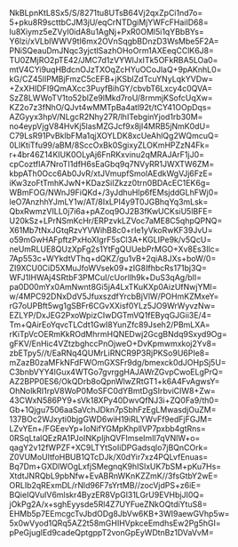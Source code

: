NkBLpnKtL8Sx5/S/8271tu8UTsB64Vj2qxZpCi1nd7o=
5+pku8R9scttbCJM3jU/eqCrNTDgiMjYWFcFHaiID68=
lu8Xiymz5eZVyI0idA8u1AgNj+PxR0OMl5i1qYBbBYs=
Y6lzi/xVLbIWWV9tI6mx2OVnSqgbBDnzD3WsMbe5F2A=
PNiSQeauDmJNqc3yjctlSazhOHoOrm1AXEeqCClK6J8=
TU0ZMjRO2pTE42/JMC7d1zVYWlJxITk5OFkRBA5LOa0=
mtV4CYi9uqHBdcnOJzTXOqZcHYuOCoJlaQ+9pAKnhL0=
kG/CZ45lIPMBjFmzC5cEFB+jKSbIZdTcuYNyLqkYVDw=
+ZxXHIDFI9QmAXcc3PuyfBihGY/cbvbT6Lxcy4c0QVA=
SzZ8LWWoTV1to52blZe9lMkd7roU/8rmmjKSofcUqXw=
KZ2o7z3fNhO/QJvt4wMMTpBa4atl92t/tCY41OOpDqs=
AZGyyx3hpV/NLgcR2Nhy27R/lhITebginYjod1rb30M=
no4eypVjgV84HvKj5lasMZGJcf9x8jI4MRB5jNmK0dU=
C79LsR91PvBklbFMa1qjXOYLDK8xcUeAhlQg2WQmcuQ=
0LlKtiTfu99/aBM/8SccOxBk0SgixyZLOKmHPZzN4Fk=
r+4br46Z14KIUK0OLyAj6FnRKxvinu2qMRAJArF1jJ0=
cpCoztfIA7NroTI1dfH6sEaGbq9q7NVyRR1JWXTW6ZM=
kbpATh0Occ6Ab0JvR/xtJVmupfSmolAEdkWgVJj6FzE=
iKw3zoFtTmhKJwN+KDazSiIZkzz0trn0BDAcEC1EK6g=
WBmFOG/NWnJ9FiQKd+/3yJdhuHlp6fEMsjddGLhFWj0=
leO7AnzhhYJmLY1w/AT/8IxLPI4y9T0JGBhqYq3mLsk=
QbxRwmzVILL0j7i6a+pAZoq9OJ2B3fKwUCKsiU5lBFE=
U20kSz+LPrNSmKcHr/ERPzvkLZVoc7aME8C5qhpQPNQ=
X61Mb7tNxJGtqRzvYVWihB8c0+rIe1yVkoRwKF39JvU=
o59mGwHAFpftzPxHoXIgrF5sCl3A+KGLIPe9k/v5QcU=
neUmRLUE8QUzXpFg2s1YtFgQUUebPrMGO+Xv8Es3Ilc=
7Ap553c+WYkdtVThq+dQKZ/gu1vB+2qiA8JXs+boW/0=
ZI9XCU0CiD5XMuJfoWVsek09+zIG8IfhbcRs171bj3Q=
WFJ1IHWAj4SRtbF3PMCuI/cUorllh9k+DuS3qAg/blI=
pa0D00mYx0AmNwnt8Gi5jA4LxTKuKXp0AizUfNwjYMI=
w/4MPC92DNxDdV5JfuxszdfYrcbBjVlW/POHmKZMxeY=
rG7oUPBft5wg1gSBFr6CGvXXisf0YLz5JO9WrWyvzNw=
EZLYP/DxJEG2PxoWpizCIwDGTmVQ1fEByqGJGii3E/4=
Tm+QAirEoYqvcTLCdt1GwI8YunZfc89Jseh2/PBmLXA=
rKiTpVcOERmKkROdMhrmHQNEDwj2GcgBNdq9Sxyd9Og=
gFKV/EnHic4VZtzbghccPnOjweO+DvKpmwmxkoj2Yv8=
zbETpy5//t/EaRNq4QUMrLiRNCR9P3RjPKSo9U6PIe8=
mZazB0zaMFkNFdFWOmGXSFr9dg/bmexck0dJOHpSj5U=
C3bnbVYY4lGux4WTGo7gvrggHAJAWrZGvpCwoELgPrQ=
AZ2BPP0ES6/OkQDrb8oQpnWlwZRtGT1+k6A4FvAgwsY=
OhNolkRI1rpV8WoP0MoSFC0dYBmtDgSIrbviCIW8+Zw=
43CWxN586PY9+sVk18XPy40DwvQfNJ3i+ZQ0Fa9/th0=
Gb+1Qjgu7506aaSaVchJDkn7pSbhFzEgLMwasdjOuZM=
137BOc2WJxyti0bjgGWD6wiH19iRLYWvFf9edFjFGJM=
LZvYEn+/FGEevYp+IoNifYGMpKhpllVP7pxbb4gtRns=
0RSqLtalQEzRA1PJoINKpIjhQVFImseImIl7qVNlW+o=
qagY2v12fWPZF+XC9LTYtSoIiDPGadsqlo7jBQnCOrk=
Z0VUMoUltfoHBUB1QTcDJk/X0dYir7xz4PQLvfEnuas=
Bq7Dm+GXDlWOgLxfjSMegnqK9hISlxUK7bSM+pKu7Hs=
XtdtJNRQbL9pbNfw+EvABRnWKnKZZmK//3fsGtbY2wE=
ORLIb2qRExmDL/rNld96F7sYrtMB//zocVjdPS+z6iE=
BQieIQVuIV6mlskr4ByzER8VpGl31LGrU9EVHbjJI0Q=
jOkPg2A/x+sghEyysde5Rl4Z7UYFueZNkOQtdiYtuS8=
EHMb5p7EEmcgcTvJbdODg8JbVw6KB+3WI9aewGVhp5w=
5x0wVyod1QRq5AZ2t58mGHIHVpkceEmdhsEw2Pg5hGI=
pPeGjuglEd9cadeQptgppT2vonGpEyWDtnBz1DVaVvM=
